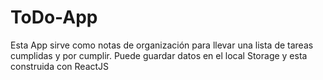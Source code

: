# ToDo-App
Esta App sirve como notas de organización para llevar una lista de tareas cumplidas y por cumplir. Puede guardar datos en el local Storage y esta construida con ReactJS
